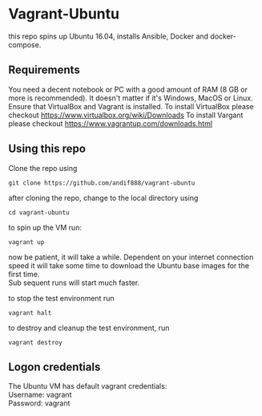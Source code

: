# Vagrant-Ubuntu

this repo spins up Ubuntu 16.04, installs Ansible, Docker and docker-compose.

## Requirements

You need a decent notebook or PC with a good amount of RAM (8 GB or more is recommended). 
It doesn't matter if it's Windows, MacOS or Linux. Ensure that VirtualBox and Vagrant is installed. 
To install VirtualBox please checkout https://www.virtualbox.org/wiki/Downloads 
To install Vargant please checkout https://www.vagrantup.com/downloads.html

## Using this repo

Clone the repo using 
```
git clone https://github.com/andif888/vagrant-ubuntu
```

after cloning the repo, change to the local directory using
```
cd vagrant-ubuntu
```

to spin up the VM run:
```
vagrant up
```

now be patient, it will take a while. 
Dependent on your internet connection speed it will take some time to download the Ubuntu base images for the first time.  
Sub sequent runs will start much faster.

to stop the test environment run
```
vagrant halt
```

to destroy and cleanup the test environment, run
```
vagrant destroy
```

## Logon credentials

The Ubuntu VM has default vagrant credentials:  
Username: vagrant  
Password: vagrant 